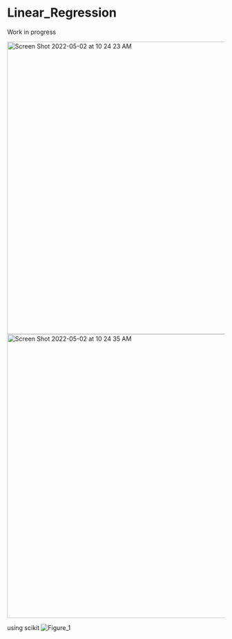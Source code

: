 # Linear_Regression
Work in progress

<img width="676" alt="Screen Shot 2022-05-02 at 10 24 23 AM" src="https://user-images.githubusercontent.com/46417154/166185111-658ac7de-ffb0-4649-a1ba-781cca99ac69.png">


<img width="656" alt="Screen Shot 2022-05-02 at 10 24 35 AM" src="https://user-images.githubusercontent.com/46417154/166185120-3019f5bc-7328-4d44-973e-2fb7005790fc.png">

using scikit
![Figure_1](https://user-images.githubusercontent.com/46417154/166189721-b83f6832-0eff-409e-9096-003671b981b4.png)
